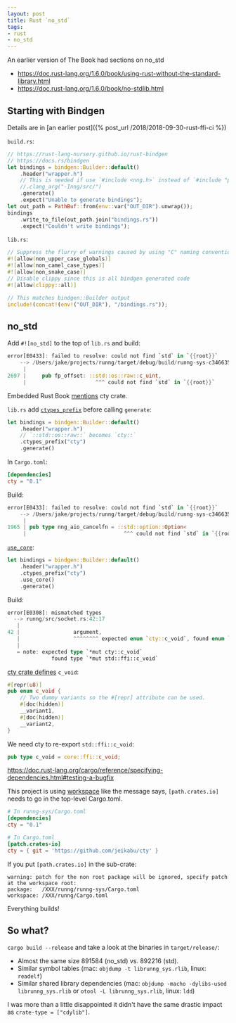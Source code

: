 ```yaml
---
layout: post
title: Rust `no_std`
tags:
- rust
- no_std
---
```


An earlier version of The Book had sections on no_std
- https://doc.rust-lang.org/1.6.0/book/using-rust-without-the-standard-library.html
- https://doc.rust-lang.org/1.6.0/book/no-stdlib.html

## Starting with Bindgen

Details are in [an earlier post]({% post_url /2018/2018-09-30-rust-ffi-ci %})

`build.rs`:
```rust
// https://rust-lang-nursery.github.io/rust-bindgen
// https://docs.rs/bindgen
let bindings = bindgen::Builder::default()
    .header("wrapper.h")
    // This is needed if use `#include <nng.h>` instead of `#include "path/nng.h"`
    //.clang_arg("-Inng/src/")
    .generate()
    .expect("Unable to generate bindings");
let out_path = PathBuf::from(env::var("OUT_DIR").unwrap());
bindings
    .write_to_file(out_path.join("bindings.rs"))
    .expect("Couldn't write bindings");
```

`lib.rs`:
```rust
// Suppress the flurry of warnings caused by using "C" naming conventions
#![allow(non_upper_case_globals)]
#![allow(non_camel_case_types)]
#![allow(non_snake_case)]
// Disable clippy since this is all bindgen generated code
#![allow(clippy::all)]

// This matches bindgen::Builder output
include!(concat!(env!("OUT_DIR"), "/bindings.rs"));
```

## no_std

Add `#![no_std]` to the top of `lib.rs` and build:
```rust
error[E0433]: failed to resolve: could not find `std` in `{{root}}`
    --> /Users/jake/projects/runng/target/debug/build/runng-sys-c34663584b4c622a/out/bindings.rs:2697:22
     |
2697 |     pub fp_offset: ::std::os::raw::c_uint,
     |                      ^^^ could not find `std` in `{{root}}`
```

Embedded Rust Book [mentions](https://rust-embedded.github.io/book/interoperability/c-with-rust.html#automatically-generating-the-interface) cty crate.

`lib.rs` add [`ctypes_prefix`](https://docs.rs/bindgen/0.47.0/bindgen/struct.Builder.html#method.ctypes_prefix) before calling `generate`:
```rust
let bindings = bindgen::Builder::default()
    .header("wrapper.h")
    // `::std::os::raw::` becomes `cty::`
    .ctypes_prefix("cty")
    .generate()
```

In `Cargo.toml`:
```toml
[dependencies]
cty = "0.1"
```

Build:
```rust
error[E0433]: failed to resolve: could not find `std` in `{{root}}`
    --> /Users/jake/projects/runng/target/debug/build/runng-sys-c34663584b4c622a/out/bindings.rs:1965:31
     |
1965 | pub type nng_aio_cancelfn = ::std::option::Option<
     |                               ^^^ could not find `std` in `{{root}}`
```

[`use_core`](https://docs.rs/bindgen/0.47.0/bindgen/struct.Builder.html#method.use_core):
```rust
let bindings = bindgen::Builder::default()
    .header("wrapper.h")
    .ctypes_prefix("cty")
    .use_core()
    .generate()
```

Build:
```rust
error[E0308]: mismatched types
  --> runng/src/socket.rs:42:17
   |
42 |                 argument,
   |                 ^^^^^^^^ expected enum `cty::c_void`, found enum `std::ffi::c_void`
   |
   = note: expected type `*mut cty::c_void`
              found type `*mut std::ffi::c_void`
```

[cty crate defines](https://github.com/japaric/cty/blob/4d8b2525ae6adcd5a2cd09ec575234f0f65a1a80/src/lib.rs#L123) `c_void`:
```rust
#[repr(u8)]
pub enum c_void {
    // Two dummy variants so the #[repr] attribute can be used.
    #[doc(hidden)]
    __variant1,
    #[doc(hidden)]
    __variant2,
}
```

We need cty to re-export `std::ffi::c_void`:
```rust
pub type c_void = core::ffi::c_void;
```


https://doc.rust-lang.org/cargo/reference/specifying-dependencies.html#testing-a-bugfix

This project is using [workspace](https://doc.rust-lang.org/book/ch14-03-cargo-workspaces.html) like the message says, `[path.crates.io]` needs to go in the top-level Cargo.toml.

```toml
# In runng-sys/Cargo.toml
[dependencies]
cty = "0.1"

# In Cargo.toml
[patch.crates-io]
cty = { git = 'https://github.com/jeikabu/cty' }
```

If you put `[path.crates.io]` in the sub-crate:
```
warning: patch for the non root package will be ignored, specify patch at the workspace root:
package:   /XXX/runng/runng-sys/Cargo.toml
workspace: /XXX/runng/Cargo.toml
```

Everything builds!

## So what?

`cargo build --release` and take a look at the binaries in `target/release/`:
- Almost the same size 891584 (no_std) vs. 892216 (std).
- Similar symbol tables (mac: `objdump -t librunng_sys.rlib`, linux: `readelf`)
- Similar shared library dependencies (mac: `objdump -macho -dylibs-used librunng_sys.rlib` or `otool -L librunng_sys.rlib`, linux: `ldd`)

I was more than a little disappointed it didn't have the same drastic impact as `crate-type = ["cdylib"]`.

